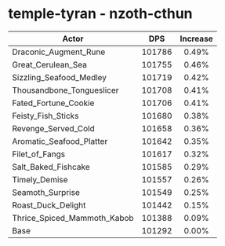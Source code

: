 # temple-tyran - nzoth-cthun
| Actor | DPS | Increase |
|---|:---:|:---:|
|Draconic_Augment_Rune|101786|0.49%|
|Great_Cerulean_Sea|101755|0.46%|
|Sizzling_Seafood_Medley|101719|0.42%|
|Thousandbone_Tongueslicer|101708|0.41%|
|Fated_Fortune_Cookie|101706|0.41%|
|Feisty_Fish_Sticks|101680|0.38%|
|Revenge_Served_Cold|101658|0.36%|
|Aromatic_Seafood_Platter|101642|0.35%|
|Filet_of_Fangs|101617|0.32%|
|Salt_Baked_Fishcake|101585|0.29%|
|Timely_Demise|101557|0.26%|
|Seamoth_Surprise|101549|0.25%|
|Roast_Duck_Delight|101442|0.15%|
|Thrice_Spiced_Mammoth_Kabob|101388|0.09%|
|Base|101292|0.00%|
